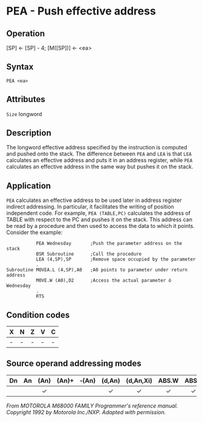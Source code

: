 # PEA - Push effective address

## Operation
[SP] ← [SP] - 4; [M([SP])] ← \<ea\>

## Syntax
```assembly
PEA <ea>
```

## Attributes
`Size`  longword

## Description
The longword effective address specified by the instruction is
computed and pushed onto the stack. The difference between
`PEA` and `LEA` is that `LEA` calculates an effective address and puts it
in an address register, while `PEA` calculates an effective address
in the same way but pushes it on the stack.

## Application
`PEA` calculates an effective address to be used later in address
register indirect addressing. In particular, it facilitates the writing
of position independent code. For example, `PEA (TABLE,PC)`
calculates the address of TABLE with respect to the PC and pushes
it on the stack. This address can be read by a procedure and then
used to access the data to which it points. Consider the example:

```assembly
           PEA Wednesday       ;Push the parameter address on the stack
           BSR Subroutine      ;Call the procedure
           LEA (4,SP),SP       ;Remove space occupied by the parameter
           .
Subroutine MOVEA.L (4,SP),A0   ;A0 points to parameter under return address
           MOVE.W (A0),D2      ;Access the actual parameter ó Wednesday
           .
           RTS
```

## Condition codes
|X|N|Z|V|C|
|--|--|--|--|--|
|-|-|-|-|-|

## Source operand addressing modes
|Dn|An|(An)|(An)+|&#x2011;(An)|(d,An)|(d,An,Xi)|ABS.W|ABS.L|(d,PC)|(d,PC,Xn)|imm|
|:-:|:-:|:-:|:-:|:-:|:-:|:-:|:-:|:-:|:-:|:-:|:-:|
|||✓|||✓|✓|✓|✓|✓|✓||

*From MOTOROLA M68000 FAMILY Programmer's reference manual. Copyright 1992 by Motorola Inc./NXP. Adapted with permission.*